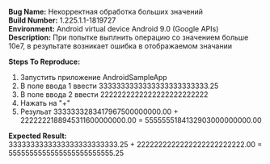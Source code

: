 **Bug Name:** Некорректная обработка больших значений  
**Build Number:** 1.225.1.1-1819727  
**Environment:** Android virtual device Android 9.0 (Google APIs)  
**Description:** При попытке выплнить операцию со значением больше 10e7, в результате возникает ошибка в отображаемом значании   

**Steps To Reproduce:**  
1. Запустить приложение AndroidSampleApp  
2. В поле ввода 1 ввести 3333333333333333333333333.25   
3. В поле ввода 2 ввести 2222222222222222222222222  
4. Нажать на "+"  
5. Резульат 3333333283417967500000000.00 + 2222222188945311600000000.00 = 5555555184132903000000000.00  

**Expected Result:**  
3333333333333333333333333.25 + 2222222222222222222222222.00 = 5555555555555555555555555.25  